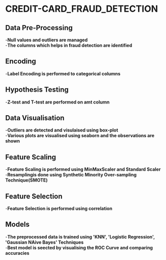 # CREDIT-CARD_FRAUD_DETECTION
## Data Pre-Processing
  -**Null values and outliers are managed** <br/>
    -**The columns which helps in fraud detection are identified**
## Encoding
  -**Label Encoding is performed to categorical columns**
## Hypothesis Testing
  -**Z-test and T-test are performed on amt column**
## Data Visualisation
  -**Outliers are detected and visulaised using box-plot** <br/>
    -**Various plots are visualised using seaborn and the observations are shown**
## Feature Scaling
  -**Feature Scaling is performed using MinMaxScaler and Standard Scaler** <br/>
    -**Resamplingis done using Synthetic Minority Over-sampling Technique(SMOTE)**
## Feature Selection
  -**Feature Selection is performed using correlation** <br/>
## Models
  -**The preprocessed data is trained using 'KNN', 'Logistic Regression', 'Gaussian NAive Bayes' Techniques** <br/>
    -**Best model is seected by visualising the ROC Curve and comparing accuracies**
